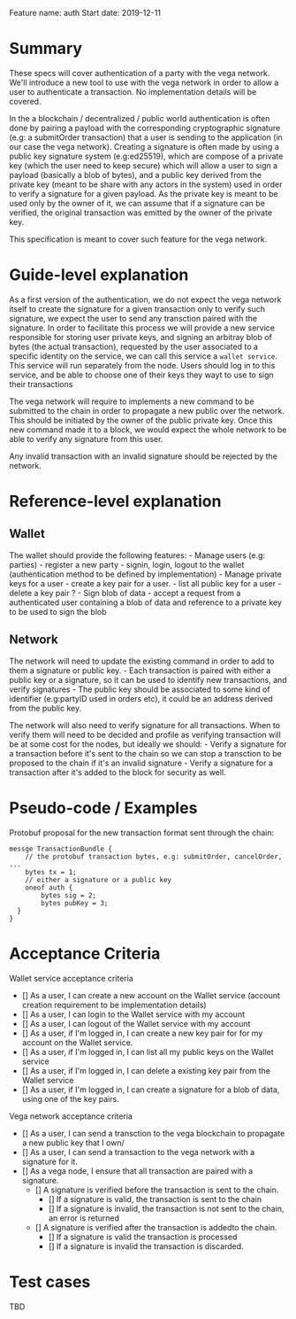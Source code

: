 Feature name: auth
Start date: 2019-12-11

# Summary
These specs will cover authentication of a party with the vega network.
We'll introduce a new tool to use with the vega network in order to allow a user to authenticate a transaction.
No implementation details will be covered.

In the a blockchain / decentralized / public world authentication is often done by pairing a payload with the corresponding cryptographic signature (e.g: a submitOrder transaction) that a user is sending to the application (in our case the vega network).
Creating a signature is often made by using a public key signature system (e.g:ed25519), which are compose of a private key (which the user need to keep secure) which will allow a user to sign a payload (basically a blob of bytes), and a public key derived from the private key (meant to be share with any actors in the system) used in order to verify a signature for a given payload. As the private key is meant to be used only by the owner of it, we can assume that if a signature can be verified, the original transaction was emitted by the owner of the private key.

This specification is meant to cover such feature for the vega network.


# Guide-level explanation

As a first version of the authentication, we do not expect the vega network itself to create the signature for a given transaction only to verify such signature, we expect the user to send any transction paired with the signature.
In order to facilitate this process we will provide a new service responsible for storing user private keys, and signing an arbitray blob of bytes (the actual transaction), requested by the user associated to a specific identity on the service, we can call this service a `wallet service`. This service will run separately from the node.
Users should log in to this service, and be able to choose one of their keys they wayt to use to sign their transactions

The vega network will require to implements a new command to be submitted to the chain in order to propagate a new public over the network. This should be initiated by the owner of the public private key.
Once this new command made it to a block, we would expect the whole network to be able to verify any signature from this user.

Any invalid transaction with an invalid signature should be rejected by the network.

# Reference-level explanation

## Wallet

The wallet should provide the following features:
	- Manage users (e.g: parties)
		- register a new party
		- signin, login, logout to the wallet (authentication method to be defined by implementation)
	- Manage private keys for a user
		- create a key pair for a user.
		- list all public key for a user
		- delete a key pair ?
	- Sign blob of data
		- accept a request from a authenticated user containing a blob of data and reference to a private key to be used to sign the blob

## Network

The network will need to update the existing command in order to add to them a signature or public key.
	- Each transaction is paired with either a public key or a signature, so it can be used to identify new transactions, and verify signatures
	- The public key should be associated to some kind of identifier (e.g:partyID used in orders etc), it could be an address derived from the public key.

The network will also need to verify signature for all transactions.
When to verify them will need to be decided and profile as verifying transaction will be at some cost for the nodes, but ideally we should:
	- Verify a signature for a transaction before it's sent to the chain so we can stop a transction to be proposed to the chain if it's an invalid signature
	- Verify a signature for a transaction after it's added to the block for security as well.


# Pseudo-code / Examples

Protobuf proposal for the new transaction format sent through the chain:
```
messge TransactionBundle {
	// the protobuf transaction bytes, e.g: submitOrder, cancelOrder, ...
	bytes tx = 1;
	// either a signature or a public key
	oneof auth {
	    bytes sig = 2;
		bytes pubKey = 3;
  }
}
```

# Acceptance Criteria
Wallet service acceptance criteria
- [] As a user, I can create a new account on the Wallet service (account creation requirement to be implementation details)
- [] As a user, I can login to the Wallet service with my account
- [] As a user, I can logout of the Wallet service with my account
- [] As a user, if I'm logged in, I can create a new key pair for for my account on the Wallet service.
- [] As a user, if I'm logged in, I can list all my public keys on the Wallet service
- [] As a user, if I'm logged in, I can delete a existing key pair from the Wallet service
- [] As a user, if I'm logged in, I can create a signature for a blob of data, using one of the key pairs.

Vega network acceptance criteria
- [] As a user, I can send a transction to the vega blockchain to propagate a new public key that I own/
- [] As a user, I can send a transaction to the vega network with a signature for it.
- [] As a vega node, I ensure that all transaction are paired with a signature.
  - [] A signature is verified before the transaction is sent to the chain.
	- [] If a signature is valid, the transaction is sent to the chain
	- [] If a signature is invalid, the transaction is not sent to the chain, an error is returned
  - [] A signature is verified after the transaction is addedto the chain.
	- [] If a signature is valid the transaction is processed
	- [] If a signature is invalid the transaction is discarded.


# Test cases
TBD
